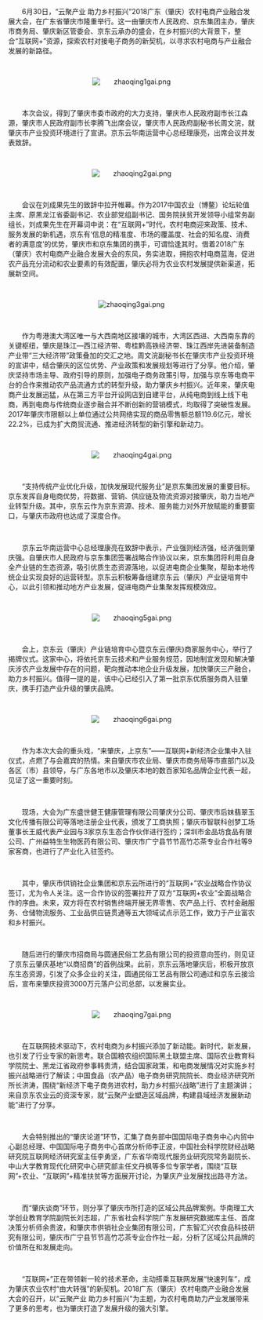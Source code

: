 <p style="text-indent: 2em;"><span style="text-indent: 2em;">6</span><span style="text-indent: 2em;">月30日，“云聚产业 助力乡村振兴”2018广东（肇庆）农村电商产业融合发展大会，在广东省肇庆市隆重举行。这一由肇庆市人民政府、京东集团主办，肇庆市商务局、肇庆新区管委会、京东云承办的盛会，在乡村振兴的大背景下，整合“互联网+”资源，探索农村对接电子商务的新契机，以寻求农村电商与产业融合发展的新路径。</span></p><p style="text-indent: 2em;"><span style="text-indent: 2em;"><br/></span></p><p style="text-indent: 0em; text-align: center;"><span style="text-indent: 2em;"><img src="//img1.jcloudcs.com/cms/e7f72da7-77e5-4ff6-b377-dc7ea50e50ed20180702183546.png" title="" alt="zhaoqing1gai.png"/></span></p><p><br/></p><p style="text-indent: 2em;"><span style="text-indent: 2em;">本次会议，得到了肇庆市委市政府的大力支持，肇庆市人民政府副市长江森源，肇庆市人民政府副市长李腾飞出席会议，肇庆市人民政府副秘书长周文浣，就肇庆市产业投资环境进行了宣讲。京东云华南运营中心总经理康亮，出席会议并发表致辞。</span></p><p style="text-indent: 2em;"><span style="text-indent: 2em;"><br/></span></p><p style="text-indent: 0em; text-align: center;"><span style="text-indent: 2em;"><img src="//img1.jcloudcs.com/cms/5aa13f85-2350-4e02-8264-18345ca09bb120180702183620.png" title="" alt="zhaoqing2gai.png"/></span></p><p style="text-indent: 0em;"><span style="text-indent: 2em;"><br/></span></p><p style="text-indent: 0em;"></p><p style="text-indent: 2em;">会议在刘成果先生的致辞中拉开帷幕。作为2017中国农业（博鳌）论坛轮值主席、原黑龙江省委副书记、农业部党组副书记、国务院扶贫开发领导小组常务副组长，刘成果先生在开幕词中说：在“互联网+”时代，农村电商迎来政策、技术、服务发展的新机遇，京东有‘信息的精准度、市场的覆盖度、社会的知名度、消费者的满意度’的优势，肇庆市和京东集团的携手，可谓恰逢其时。借着2018广东（肇庆）农村电商产业融合发展大会的东风，务实进取，拥抱农村电商蓝海，促进农产品充分流动和农业要素的有效配置，肇庆必将为农业农村发展提供新渠道，拓展新空间。</p><p style="text-indent: 2em;"><br/></p><p style="text-indent: 0em; text-align: center;"><img src="//img1.jcloudcs.com/cms/c2855b24-7dec-4841-8705-3add45a4bdac20180702183709.png" title="" alt="zhaoqing3gai.png"/></p><p style="text-indent: 0em;"><br/></p><p style="text-indent: 2em;"><span style="text-indent: 2em;">作为粤港澳大湾区唯一与大西南地区接壤的城市，大湾区西进、大西南东靠的关键枢纽，肇庆是珠江—西江经济带、粤桂黔高铁经济带、珠江西岸先进装备制造产业带“三大经济带”政策叠加的交汇之地。周文浣副秘书长在肇庆市产业投资环境的宣讲中，结合肇庆的区位优势、产业政策和发展规划等进行了分享。他介绍，肇庆坚持市场主导、政府引导的原则，加强电子商务政策引导，加强与京东等电商平台的合作来推动农产品流通方式的转型升级，助力肇庆乡村振兴。近年来，肇庆电商产业发展迅猛，从在第三方平台开设网店到自建平台，从纯电商到线上线下电商，再到电商与传统商业逐步融合并不断创新的营销模式，均取得了突破性发展。2017年肇庆市限额以上单位通过公共网络实现的商品零售额总额119.6亿元，增长22.2%，已成为扩大商贸流通、推进经济转型的新引擎和新动力。</span></p><p style="text-indent: 2em;"><span style="text-indent: 2em;"><br/></span></p><p style="text-indent: 0em; text-align: center;"><span style="text-indent: 2em;"><img src="//img1.jcloudcs.com/cms/a684b122-90b1-419f-8227-3ccf8bd5a8ad20180702183817.png" title="" alt="zhaoqing4gai.png"/></span></p><p style="text-indent: 0em;"><span style="text-indent: 2em;"><br/></span></p><p style="text-indent: 2em;"><span style="text-indent: 2em;">“支持传统产业优化升级，加快发展现代服务业”是京东集团发展的重要目标。京东发挥自身电商优势，将数据、营销、供应链及物流资源对接肇庆，助力当地产业转型升级。其中，京东云作为京东资源、技术、服务能力对外开放赋能的重要窗口，与肇庆市政府也达成了深度合作。</span></p><p style="text-indent: 2em;"><span style="text-indent: 2em;"><br/></span></p><p style="text-indent: 2em;"><span style="text-indent: 2em;">京东云华南运营中心总经理康亮在致辞中表示，产业强则经济强，经济强则肇庆强。自肇庆市人民政府与京东集团签署战略合作协议以来，京东集团将利用自身全产业链的生态资源，吸引优质生态资源落地，以促进电商企业集聚，帮助本地传统企业实现良好的运营转型。京东云积极筹备组建京东云（肇庆）产业链培育中心，以此引领和推动地方产业发展，促进电商产业集聚发挥规模效应。</span></p><p style="text-indent: 2em;"><span style="text-indent: 2em;"><br/></span></p><p style="text-indent: 0em; text-align: center;"><span style="text-indent: 2em;"><img src="//img1.jcloudcs.com/cms/b1b0331d-b62b-4351-9ff3-a5a7aab3952520180702183902.png" title="" alt="zhaoqing5gai.png"/></span></p><p style="text-indent: 0em;"><span style="text-indent: 2em;"><br/></span></p><p style="text-indent: 2em;"><span style="text-indent: 2em;">会上，京东云（肇庆）产业链培育中心暨京东云(肇庆)商家服务中心，举行了揭牌仪式。这家中心，将依托京东云技术和产业服务规范，因地制宜发现和解决肇庆涉农产业发展中存在的问题，靶向推动本地企业升级发展，加快肇庆三产融合，助力乡村振兴。值得一提的是，该中心已经引入了第一批京东优质服务商入驻肇庆，携手打造产业升级的肇庆品牌。</span></p><p style="text-indent: 2em;"><span style="text-indent: 2em;"><br/></span></p><p style="text-align: center; text-indent: 0em;"><span style="text-indent: 2em;"><img src="//img1.jcloudcs.com/cms/cc501b79-fa9e-47f9-8b48-318fd389862e20180702183934.png" title="" alt="zhaoqing6gai.png"/></span></p><p style="text-indent: 2em;"><br/></p><p style="text-indent: 2em;">作为本次大会的重头戏，“来肇庆，上京东”——互联网+新经济企业集中入驻仪式，点燃了与会嘉宾的热情。来自肇庆市农业局、肇庆市商务局等市直部门以及各区（市）县领导，与广东各地市以及肇庆本地的数百家知名品牌企业代表一起，见证了这一重要时刻。</p><p style="text-indent: 2em;"><br/></p><p style="text-indent: 2em;"><span style="text-indent: 2em;">现场，大会为广东盛世健王健康管理有限公司肇庆分公司、肇庆市后妹翡翠玉文化传播有限公司等落地注册企业代表，颁发了工商执照；肇庆市智联科创梦工场董事长王威代表产业园与3家京东生态合作伙伴进行签约；深圳市金品坊食品有限公司、广州益特生生物医药有限公司、肇庆市广宁县节节高竹芯茶专业合作社等9家客商，也进行了产业化入驻签约。</span></p><p style="text-indent: 2em;"><span style="text-indent: 2em;"><br/></span></p><p style="text-indent: 2em;"><span style="text-indent: 2em;">其中，肇庆市供销社企业集团和京东云所进行的“互联网+”农业战略合作协议签订，尤为令人关注。这一合作协议的签署拉开了双方“互联网+农业”全面战略合作的序曲。未来，双方将在农村销售终端开展无界零售、农产品上行、农村金融服务、仓储物流服务、工业品供应链贯通等五大领域试点示范工作，致力于产业富农和乡村振兴。</span></p><p style="text-indent: 2em;"><span style="text-indent: 2em;"><br/></span></p><p style="text-indent: 2em;"><span style="text-indent: 2em;">随后进行的肇庆市招商局与圆通民俗工艺品有限公司的投资意向签约，则见证了京东云肇庆基地“以商招商”的首例战果。此前，京东云落地肇庆后，积极开放京东生态资源，引发了众多企业的关注，圆通民俗工艺品有限公司通过和京东云接洽后，宣布来肇庆投资3000万元落户公司总部，以发展实业。</span></p><p style="text-indent: 2em;"><span style="text-indent: 2em;"><br/></span></p><p style="text-indent: 0em; text-align: center;"><span style="text-indent: 2em;"><img src="//img1.jcloudcs.com/cms/e9eccfb6-78d8-47e4-bd93-f78d4ce7356420180702184108.png" title="" alt="zhaoqing7gai.png"/></span></p><p style="text-indent: 0em;"><span style="text-indent: 2em;"><br/></span></p><p style="text-indent: 2em;"><span style="text-indent: 2em;">在互联网技术驱动下，农村电商为乡村振兴添加了新动能。新时代，新发展，也引发了行业专家的新思考。联合国粮农组织国际黑土联盟主席、国际农业教育科学院院士、黑龙江省政府参事韩贵清，结合国家政策，和电商发展情况对实施乡村振兴战略进行了解读；中国食品（农产品）电子商务研究院院长、商业经济研究所所长洪涛，围绕“新经济下电子商务进农村，助力乡村振兴战略”进行了主题演讲；来自京东农业云的资深专家，就“云聚产业塑造区域品牌，构建县域经济发展新动能”进行了分享。</span></p><p style="text-indent: 2em;"><span style="text-indent: 2em;"><br/></span></p><p style="text-indent: 2em;"><span style="text-indent: 2em;">大会特别推出的“肇庆论道”环节，汇集了商务部中国国际电子商务中心内贸中心副总经理、中国国际电子商务中心首席分析师李正波，中国社会科学院财经战略研究院互联网经济研究室主任李勇坚，广东省华南现代服务业研究院常务副院长、中山大学教育现代化研究中心研究部主任文丹枫等多位专家学者，围绕“互联网”+农业、“互联网”+精准扶贫等方面展开讨论，为肇庆产业发展找出路寻方法。</span></p><p style="text-indent: 2em;"><span style="text-indent: 2em;"><br/></span></p><p style="text-indent: 2em;"><span style="text-indent: 2em;">而“肇庆谈商”环节，则分享了肇庆市所打造的区域公共品牌案例。华南理工大学创业教育学院副院长刘志超，广东省社会科学院广东发展研究数据库主任、首席决策分析师余贵波，和肇庆市供销社企业集团有限公司，广东智汇兴农食品科技研究有限公司，肇庆市广宁县节节高竹芯茶专业合作社一起，分析了区域公共品牌的价值所在和发展走向。</span></p><p style="text-indent: 2em;"><span style="text-indent: 2em;"><br/></span></p><p style="text-indent: 2em;"><span style="text-indent: 2em;">“互联网+”正在带领新一轮的技术革命，主动搭乘互联网发展“快速列车”，成为肇庆农业农村“由大转强”的新契机。2018广东（肇庆）农村电商产业融合发展大会的召开，以</span><span style="text-indent: 2em;">“云聚产业 助力乡村振兴”为主题，为农村电商助力产业发展带来了更多的思考，也为肇庆打造了发展升级的强大引擎。</span></p><p style="text-indent: 2em;"><span style="text-indent: 2em;"><br/></span><br/></p>